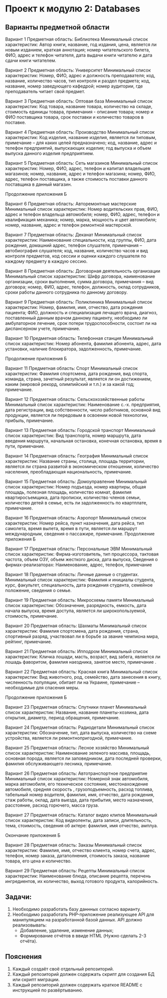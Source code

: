 # Проект к модулю 2: Databases

## Варианты предметной области

Вариант 1
Предметная область: Библиотека
Минимальный список характеристик: 
Автор книги, название, год издания, цена, является ли новым изданием, краткая аннотация; 
номер читательского билета, ФИО, адрес и телефон читателя, дата выдачи книги читателю и дата сдачи книги читателем. 

Вариант 2
Предметная область: Университет
Минимальный список характеристик: 
Номер, ФИО, адрес и должность преподавателя; 
код, название, количество часов, тип контроля и раздел предмета; 
код, название, номер заведующего кафедрой; 
номер аудитории, где преподаватель читает свой предмет. 

Вариант 3
Предметная область: Оптовая база
Минимальный список характеристик: 
Код товара, название товара, количество на складе, стоимость единицы товара, примечания - описание товара; 
номер и ФИО поставщика товара, срок поставки и количество товаров в поставке. 

Вариант 4
Предметная область: Производство
Минимальный список характеристик: 
Код изделия, название изделия, является ли типовым, примечание – для каких целей предназначено; 
код, название, адрес и телефон предприятий, выпускающих изделия; 
год выпуска и объем выпуска данного изделия предприятием. 

Вариант 5
Предметная область: Сеть магазинов
Минимальный список характеристик: 
Номер, ФИО, адрес, телефон и капитал владельцев магазинов; 
номер, название, адрес и телефон магазина; 
номер, ФИО, адрес, телефон поставщика, а также стоимость поставки данного поставщика в данный магазин. 

Продолжение приложения Б

Вариант 6
Предметная область: Авторемонтные мастерские
Минимальный список характеристик: 
Номер водительских прав, ФИО, адрес и телефон владельца автомобиля; 
номер, ФИО, адрес, телефон и квалификация механика; 
номер, марка, мощность и цвет автомобиля; 
номер, название, адрес и телефон ремонтной мастерской. 

Вариант 7
Предметная область: Деканат
Минимальный список характеристик: 
Наименование специальности, код группы, ФИО, дата рождения, домашний адрес, телефон слушателя, примечания –  автобиография слушателя; 
код, название, количество часов и вид контроля предметов, код сессии и оценки каждого слушателя по каждому предмету в каждую сессию. 

Вариант 8
Предметная область: Договорная деятельность организации
Минимальный список характеристик: 
Шифр договора, наименование организации, сроки выполнения, сумма договора, примечания – вид договора; 
номер, ФИО, адрес, телефон, должность, оклад сотрудников, сроки работы данного сотрудника по данному договору. 

Вариант 9
Предметная область: Поликлиника
Минимальный список характеристик: 
Номер, фамилия, имя, отчество, дата рождения пациента; 
ФИО, должность и специализация лечащего врача, 
диагноз, поставленный данным врачом данному пациенту, необходимо ли амбулаторное лечение, срок потери трудоспособности, состоит ли на диспансерном учете, примечание.

Вариант 10
Предметная область: Телефонная станция
Минимальный список характеристик: 
Номер абонента, фамилия абонента, адрес, дата установки, наличие блокиратора, задолженность, примечание.

Продолжение приложения Б

Вариант 11
Предметная область: Спорт 
Минимальный список характеристик: 
Фамилия спортсмена, дата рождения, вид спорта, команда, страна, зачетный результат, является ли он достижением, каким (мировой рекорд, олимпийский и т.п.) и за какой год; примечание. 

Вариант 12
Предметная область: Сельскохозяйственные работы
Минимальный список характеристик: 
Наименование с.-х. предприятия, дата регистрации, вид собственности, число работников, основной вид продукции, является ли передовым в освоении новой технологии, прибыль, примечание.

Вариант 13
Предметная область: Городской транспорт
Минимальный список характеристик: 
Вид транспорта, номер маршрута, дата введения маршрута, начальная остановка, конечная остановка, время в пути, примечание. 

Вариант 14
Предметная область: География
Минимальный список характеристик: 
Название страны, столица, площадь территории, является ли страна развитой в экономическом отношении, количество населения, преобладающая национальность, примечание.

Вариант 15
Предметная область: Домоуправление
Минимальный список характеристик: 
Номер подъезда, номер квартиры, общая площадь, полезная площадь, количество комнат, 
фамилия квартиросъемщика, дата прописки, количество членов семьи, количество детей в семье, есть ли задолженность по квартплате, примечание.

Вариант 16
Предметная область: Аэропорт
Минимальный список характеристик: 
Номер рейса, пункт назначения, дата рейса, тип самолета, время вылета, время в пути, является ли маршрут международным, 
сведения о пассажире, примечание.
Продолжение приложения Б

Вариант 17
Предметная область: Персональные ЭВМ
Минимальный список характеристик: 
Фирма-изготовитель, тип процессора, тактовая частота, объем ОЗУ, объем жесткого диска, дата выпуска, 
Сведения о фирмах-реализаторах: Наименование, адрес, телефон, примечание 

Вариант 18
Предметная область: Личные данные о студентах. 
Минимальный список характеристик: 
Фамилия и инициалы студента, курс, факультет, специальность, дата рождения студента, семейное положение, сведения о семье.

Вариант 19
Предметная область: Микросхемы памяти
Минимальный список характеристик: 
Обозначение, разрядность, емкость, дата начала выпуска, время доступа, является ли широкопользуемой, стоимость, примечание. 

Вариант 20
Предметная область: Шахматы
Минимальный список характеристик: 
Фамилия спортсмена, дата рождения, страна, спортивный разряд, участвовал ли в борьбе за звание чемпиона мира, рейтинг, примечание.

Вариант 21
Предметная область: Ипподром
Минимальный список характеристик: 
Кличка лошади, масть, возраст, вид забега, является ли лошадь фаворитом, фамилия наездника, занятое место, примечание .

Вариант 22
Предметная область: Красная книга
Минимальный список характеристик: 
Вид животного, род, семейство, дата занесения в книгу, численность популяции, обитает ли на Украине, примечание – необходимые для спасения меры.

Продолжение приложения Б

Вариант 23
Предметная область: Спутники планет
Минимальный список характеристик: 
Название, название планеты-хозяина, дата открытия, диаметр, период обращения, примечание.

Вариант 24
Предметная область: Радиодетали
Минимальный список характеристик: 
Обозначение, тип, дата выпуска, количество на схеме устройства, является ли ремонтнопригодной, примечание.

Вариант 25
Предметная область: Лесное хозяйство
Минимальный список характеристик: 
Наименование зеленого массива, площадь, основная порода, является ли заповедником, дата последней проверки, 
фамилия обслуживающего лесника, примечание.

Вариант 26
Предметная область: Автотранспортное предприятие
Минимальный список характеристик: 
Номерной знак автомобиля, марка автомобиля, его техническое состояние, местонахождение автомобиля, средняя скорость , грузоподъемность, расход топлива, 
табельный номер водителя, фамилия, имя, отчество, дата рождения, стаж работы, оклад, 
дата выезда, дата прибытия, место назначения, расстояние, расход горючего, масса груза.

Вариант 27
Предметная область: Каталог видео клипов
Минимальный список характеристик: 
Код видеоленты, дата записи, длительность, тема, стоимость, 
сведения об актере: фамилия, имя отчество, амплуа. 

Окончание приложения Б

Вариант 28
Предметная область: Заказы
Минимальный список характеристик: 
Фамилия, имя, отчество клиента, номер счета, адрес, телефон, 
номер заказа, датаполнения, стоимость заказа, название товара, его цена и количество.

Вариант 29
Предметная область: Рецепты
Минимальный список характеристик: 
Наименование блюда, описание рецепта, перечень ингредиентов, их количество, выход готового продукта, калорийность.

## Задачи:

1. Необходимо разработать базу даннных согласно варианту.
2. Необходимо разработать PHP-приложение реализующее API для манипуляцием на разработанной базой данных.
API должно реализовывать:
    * Добавление, удаление, изменение данных;
    * Формирование отчётов в ввиде HTML (Нужно сделать 2-3 отчёта).

## Пояснения

1. Каждый создаёт своё отдельный репозиторий.
2. Каждый репозиторий должен содержать скрипт для создания БД или скрипт миграции.
3. Каждый репозиторий должен содержать краткое README с инструкцией по развёртыванию.
